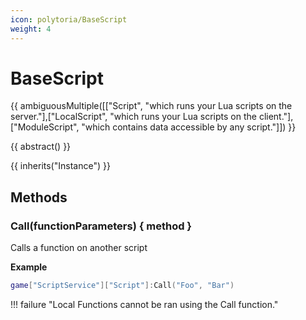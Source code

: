 ```yaml
---
icon: polytoria/BaseScript
weight: 4
---
```


# BaseScript

{{ ambiguousMultiple([["Script", "which runs your Lua scripts on the server."],["LocalScript", "which runs your Lua scripts on the client."],["ModuleScript", "which contains data accessible by any script."]]) }}

{{ abstract() }}

{{ inherits("Instance") }}

## Methods

### Call(functionParameters) { method }

Calls a function on another script

**Example**

```lua
game["ScriptService"]["Script"]:Call("Foo", "Bar")
```

!!! failure "Local Functions cannot be ran using the Call function."